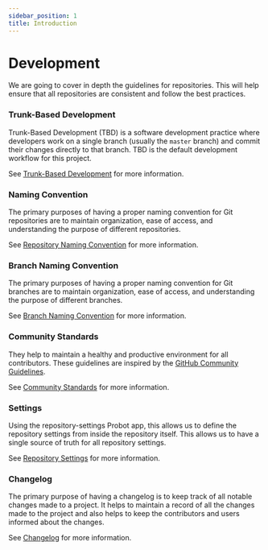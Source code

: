 ```yaml
---
sidebar_position: 1
title: Introduction
---
```


# Development

We are going to cover in depth the guidelines for repositories. This will help ensure that all repositories are consistent and follow the best practices.

### Trunk-Based Development

Trunk-Based Development (TBD) is a software development practice where developers work on a single branch (usually the `master` branch) and commit their changes directly to that branch. TBD is the default development workflow for this project.

See [Trunk-Based Development](./trunk-based-development) for more information.

### Naming Convention

The primary purposes of having a proper naming convention for Git repositories are to maintain organization, ease of access, and understanding the purpose of different repositories.

See [Repository Naming Convention](./repository-naming-convention) for more information.

### Branch Naming Convention

The primary purposes of having a proper naming convention for Git branches are to maintain organization, ease of access, and understanding the purpose of different branches.

See [Branch Naming Convention](./branch-naming-convention) for more information.

### Community Standards

They help to maintain a healthy and productive environment for all contributors.
These guidelines are inspired by the [GitHub Community Guidelines](https://opensource.guide/).

See [Community Standards](./community-standards) for more information.

### Settings

Using the repository-settings Probot app, this allows us to define the repository settings from inside the repository itself. This allows us to have a single source of truth for all repository settings.

See [Repository Settings](./settings) for more information.

### Changelog

The primary purpose of having a changelog is to keep track of all notable changes made to a project. It helps to maintain a record of all the changes made to the project and also helps to keep the contributors and users informed about the changes.

See [Changelog](./changelog) for more information.
